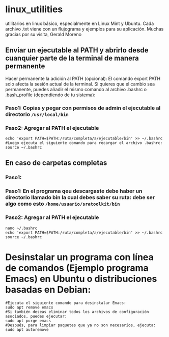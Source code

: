 # linux_utilities
utilitarios en linux básico, especialmente en Linux Mint y Ubuntu.
Cada archivo .txt viene con un flujograma y ejemplos para su aplicación.
Muchas gracias por su visita, Gerald Moreno

## Enviar un ejecutable al PATH y abrirlo desde cuanquier parte de la terminal de manera permanente


Hacer permanente la adición al PATH (opcional): El comando export PATH solo afecta la sesión actual de la terminal.
Si quieres que el cambio sea permanente, puedes añadir el mismo comando al archivo .bashrc o .bash_profile (dependiendo de tu sistema):

### Paso1: Copias y pegar con permisos de admin el ejecutable al directorio ```/usr/local/bin```

### Paso2: Agregar al PATH el ejecutable
```
echo 'export PATH=$PATH:/ruta/completa/a/ejecutable/bin' >> ~/.bashrc
#Luego ejecuta el siguiente comando para recargar el archivo .bashrc:
source ~/.bashrc
```
## En caso de carpetas completas

### Paso1: 

### Paso1: En el programa qeu descargaste debe haber un directorio llamado bin la cual debes saber su ruta: debe ser algo como esto ```/home/usuario/sratoolkit/bin```
### Paso2: Agregar al PATH el ejecutable
```
nano ~/.bashrc
echo 'export PATH=$PATH:/ruta/completa/a/ejecutable/bin' >> ~/.bashrc
source ~/.bashrc
```

# Desinstalar un programa con línea de comandos (Ejemplo programa Emacs) en Ubuntu o distribuciones basadas en Debian:

```
#Ejecuta el siguiente comando para desinstalar Emacs:
sudo apt remove emacs
#Si también deseas eliminar todos los archivos de configuración asociados, puedes ejecutar:
sudo apt purge emacs
#Después, para limpiar paquetes que ya no son necesarios, ejecuta:
sudo apt autoremove
```

